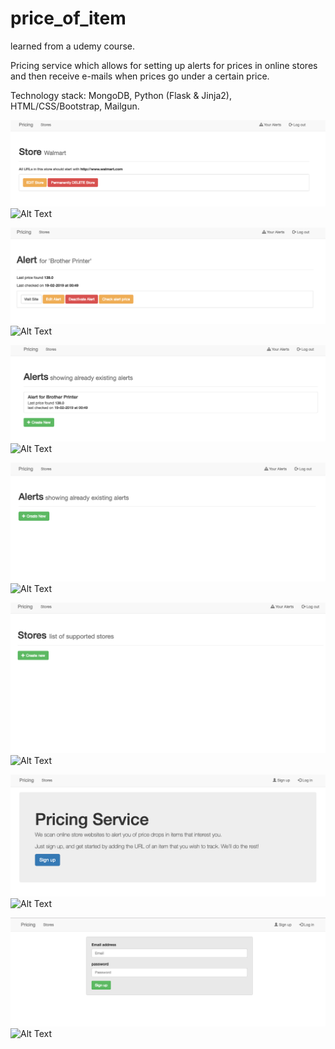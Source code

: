 # price_of_item

learned from a udemy course.

Pricing service which allows for setting up alerts for prices in online stores and then receive e-mails when prices go under a certain price.

Technology stack: MongoDB, Python (Flask & Jinja2), HTML/CSS/Bootstrap, Mailgun.

![screenshots](/readme-files/1.png)
![Alt Text](url)

![screenshots](/readme-files/2.png)
![Alt Text](url)

![screenshots](/readme-files/3.png)
![Alt Text](url)

![screenshots](/readme-files/4.png)
![Alt Text](url)

![screenshots](/readme-files/5.png)
![Alt Text](url)

![screenshots](/readme-files/6.png)
![Alt Text](url)

![screenshots](/readme-files/7.png)
![Alt Text](url)

